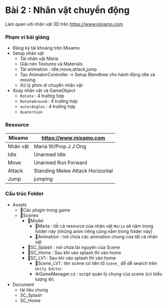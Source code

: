 # Bài 2 : Nhân vật chuyển động
Làm quen với nhân vật 3D trên https://www.mixamo.com

### Phạm vi bài giảng
- Đăng ký tài khoảng trên Mixamo
- Setup nhân vật
    - Tải nhân vật Maria
    - Giải nén Textures và Materials
    - Tải animation : idle,move,attack,jump
    - Tạo AnimatorController → Setup Blendtree cho hành động idle và moving
    - Xử lý phím di chuyển nhân vật
- Xoay nhân vật và GameObject
  - `Rotate` : 4 trường hợp
  - `RotateAround` : 4 trường hợp
  - `eulerAngles` : 4 trường hợp
  - `Quaternion`


### Resource

| Mixamo | https://www.mixamo.com |
| ------ | ------ |
| Nhân vật | Maria W/Prop J J Ong |
| Idle | Unarmed Idle |
| Move | Unarmed Run Forward |
| Attack | Standing Melee Attack Horizontal |
| Jump | jumping |

### Cấu trúc Folder
+ Assets
    + 📁Các plugin trong game
    + 📁Scenes
        + 📁Model
            + 📁Maria : tất cả resource của nhân vật `Maria` sẽ nằm trong folder này (những anim riêng cũng nằm trong folder này)
            + 📁Animation : nơi chứa các animation chung của tất cả nhân vật
        + 📁SC_Splash : nơi chứa tài nguyên của Scene 
        + 📁SC_Home : Sau khi vào splash thì vào home
        + 📁SC_LV1 : Sau khi vào splash thì vào home
            + 📄Scene_LV1 : tên scene có tiền tố `Scene_` để dễ search trên `Unity Editor`
            + ⚙️GameManager.cs : script quản lý chung của scene (có biểu tượng ⚙️)
+ Document
    * tài liệu chung
    * SC_Splash
    * SC_Home

